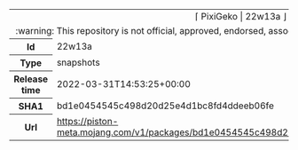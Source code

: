 <html><table>
<tr><td colspan="2" align="center"><img width="0" height="0"><br/>⌈ PixiGeko | 22w13a ⌋<br/><img width="0" height="0"></td></tr>
<tr><td colspan="2" align="center"><img width="0" height="0"><br/>
:warning: This repository is not official, approved, endorsed, associated or connected with Mojang :warning:
<br/><img width="0" height="0"></td></tr>
<tr><th>Id</th><td>22w13a</td></tr>
<tr><th>Type</th><td>snapshots</td></tr>
<tr><th>Release time</th><td>2022-03-31T14:53:25+00:00</td></tr>
<tr><th>SHA1</th><td>bd1e0454545c498d20d25e4d1bc8fd4ddeeb06fe</td></tr>
<tr><th>Url</th><td><a href="https://piston-meta.mojang.com/v1/packages/bd1e0454545c498d20d25e4d1bc8fd4ddeeb06fe/22w13a.json">https://piston-meta.mojang.com/v1/packages/bd1e0454545c498d20d25e4d1bc8fd4ddeeb06fe/22w13a.json</a></td></tr>